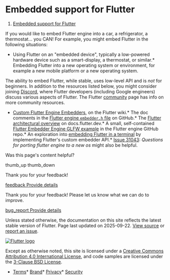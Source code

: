 Embedded support for Flutter
============================

1. [Embedded support for Flutter](/embedded)

If you would like to embed Flutter engine into a car, a refrigerator, a thermostat... you CAN! For example, you might embed Flutter in the following situations:

* Using Flutter on an "embedded device", typically a low-powered hardware device such as a smart-display, a thermostat, or similar.* Embedding Flutter into a new operating system or environment, for example a new mobile platform or a new operating system.

The ability to embed Flutter, while stable, uses low-level API and is *not* for beginners. In addition to the resources listed below, you might consider joining [Discord](https://discord.com/invite/N7Yshp4), where Flutter developers (including Google engineers) discuss various aspects of Flutter. The Flutter [community](https://flutter.dev/community) page has info on more community resources.

* [Custom Flutter Engine Embedders](https://github.com/flutter/flutter/blob/main/docs/engine/Custom-Flutter-Engine-Embedders.md), on the Flutter wiki.* The doc comments in the [Flutter engine `embedder.h` file](https://github.com/flutter/flutter/blob/main/engine/src/flutter/shell/platform/embedder/embedder.h) on GitHub.* The [Flutter architectural overview](/resources/architectural-overview) on docs.flutter.dev.* A small, self-contained [Flutter Embedder Engine GLFW example](https://github.com/flutter/flutter/tree/main/engine/src/flutter/examples/glfw#flutter-embedder-engine-glfw-example) in the Flutter engine GitHub repo.* An exploration into [embedding Flutter in a terminal](https://github.com/jiahaog/flt) by implementing Flutter's custom embedder API.* [Issue 31043](https://github.com/flutter/flutter/issues/31043): *Questions for porting flutter engine to a new os* might also be helpful.

Was this page's content helpful?

thumb\_up thumb\_down

Thank you for your feedback!

 [feedback Provide details](https://github.com/flutter/website/issues/new?template=1_page_issue.yml&&page-url=https://docs.flutter.dev/embedded/&page-source=https://github.com/flutter/website/tree/main/src/content/embedded/index.md)

Thank you for your feedback! Please let us know what we can do to improve.

 [bug\_report Provide details](https://github.com/flutter/website/issues/new?template=1_page_issue.yml&&page-url=https://docs.flutter.dev/embedded/&page-source=https://github.com/flutter/website/tree/main/src/content/embedded/index.md)

Unless stated otherwise, the documentation on this site reflects the latest stable version of Flutter. Page last updated on 2025-09-22. [View source](https://github.com/flutter/website/tree/main/src/content/embedded/index.md) or [report an issue](https://github.com/flutter/website/issues/new?template=1_page_issue.yml&&page-url=https://docs.flutter.dev/embedded/&page-source=https://github.com/flutter/website/tree/main/src/content/embedded/index.md "Report an issue with this page").

[![Flutter logo](/assets/images/branding/flutter/logo+text/horizontal/white.svg)](https://flutter.dev)

Except as otherwise noted, this site is licensed under a [Creative Commons Attribution 4.0 International License](https://creativecommons.org/licenses/by/4.0/), and code samples are licensed under the [3-Clause BSD License](https://opensource.org/licenses/BSD-3-Clause).

* [Terms](/tos "Terms of use")* [Brand](/brand "Brand usage guidelines")* [Privacy](https://policies.google.com/privacy "Privacy policy")* [Security](/security "Security philosophy and practices")

   